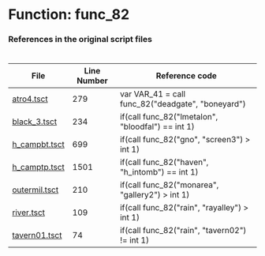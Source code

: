 # Function: func_82 
### References in the original script files

#

| File | Line Number | Reference code |
| --- | --- | --- |
| [atro4.tsct](../../../out/atro4.tsct#L279) | 279 | var VAR_41 = call func_82("deadgate", "boneyard") |
| [black_3.tsct](../../../out/black_3.tsct#L234) | 234 | if(call func_82("lmetalon", "bloodfal") == int 1) |
| [h_campbt.tsct](../../../out/h_campbt.tsct#L699) | 699 | if(call func_82("gno", "screen3") > int 1) |
| [h_camptp.tsct](../../../out/h_camptp.tsct#L1501) | 1501 | if(call func_82("haven", "h_intomb") == int 1) |
| [outermil.tsct](../../../out/outermil.tsct#L210) | 210 | if(call func_82("monarea", "gallery2") > int 1) |
| [river.tsct](../../../out/river.tsct#L109) | 109 | if(call func_82("rain", "rayalley") > int 1) |
| [tavern01.tsct](../../../out/tavern01.tsct#L74) | 74 | if(call func_82("rain", "tavern02") != int 1) |
